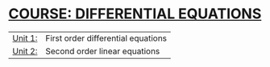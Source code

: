 # [COURSE: DIFFERENTIAL EQUATIONS](https://www.khanacademy.org/math/differential-equations)

| | |
|-|-|
| [Unit 1:](Unit_1) | First order differential equations |
| [Unit 2:](Unit_2) | Second order linear equations |
